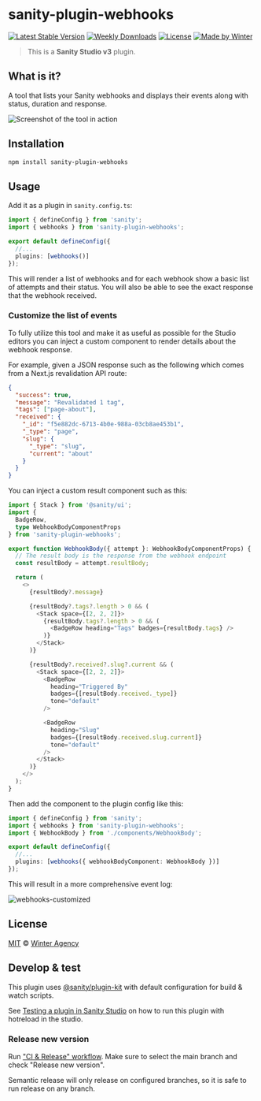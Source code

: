# sanity-plugin-webhooks

[![Latest Stable Version](https://img.shields.io/npm/v/sanity-plugin-webhooks.svg)](https://www.npmjs.com/package/sanity-plugin-webhooks) [![Weekly Downloads](https://img.shields.io/npm/dw/sanity-plugin-webhooks?style=flat-square)](https://npm-stat.com/charts.html?package=sanity-plugin-webhooks)
[![License](https://img.shields.io/github/license/winteragency/sanity-plugin-webhooks.svg)](https://github.com/winteragency/sanity-plugin-webhooks) [![Made by Winter](https://img.shields.io/badge/made%20by-Winter-blue.svg)](https://winteragency.se)

> This is a **Sanity Studio v3** plugin.

## What is it?

A tool that lists your Sanity webhooks and displays their events along with status, duration and response.

![Screenshot of the tool in action](https://github.com/winteragency/sanity-plugin-webhook/assets/7823044/41c435d0-fabc-4597-96c7-a149c9dbc88c)

## Installation

```sh
npm install sanity-plugin-webhooks
```

## Usage

Add it as a plugin in `sanity.config.ts`:

```ts
import { defineConfig } from 'sanity';
import { webhooks } from 'sanity-plugin-webhooks';

export default defineConfig({
  //...
  plugins: [webhooks()]
});
```

This will render a list of webhooks and for each webhook show a basic list of attempts and their status. You will also be able to see the exact response that the webhook received.

### Customize the list of events

To fully utilize this tool and make it as useful as possible for the Studio editors you can inject a custom component to render details about the webhook response.

For example, given a JSON response such as the following which comes from a Next.js revalidation API route:

```json
{
  "success": true,
  "message": "Revalidated 1 tag",
  "tags": ["page-about"],
  "received": {
    "_id": "f5e882dc-6713-4b0e-988a-03cb8ae453b1",
    "_type": "page",
    "slug": {
      "_type": "slug",
      "current": "about"
    }
  }
}
```

You can inject a custom result component such as this:

```ts
import { Stack } from '@sanity/ui';
import {
  BadgeRow,
  type WebhookBodyComponentProps
} from 'sanity-plugin-webhooks';

export function WebhookBody({ attempt }: WebhookBodyComponentProps) {
  // The result body is the response from the webhook endpoint
  const resultBody = attempt.resultBody;

  return (
    <>
      {resultBody?.message}

      {resultBody?.tags?.length > 0 && (
        <Stack space={[2, 2, 2]}>
          {resultBody.tags?.length > 0 && (
            <BadgeRow heading="Tags" badges={resultBody.tags} />
          )}
        </Stack>
      )}

      {resultBody?.received?.slug?.current && (
        <Stack space={[2, 2, 2]}>
          <BadgeRow
            heading="Triggered By"
            badges={[resultBody.received._type]}
            tone="default"
          />

          <BadgeRow
            heading="Slug"
            badges={[resultBody.received.slug.current]}
            tone="default"
          />
        </Stack>
      )}
    </>
  );
}
```

Then add the component to the plugin config like this:

```ts
import { defineConfig } from 'sanity';
import { webhooks } from 'sanity-plugin-webhooks';
import { WebhookBody } from './components/WebhookBody';

export default defineConfig({
  //...
  plugins: [webhooks({ webhookBodyComponent: WebhookBody })]
});
```

This will result in a more comprehensive event log:

![webhooks-customized](https://github.com/winteragency/sanity-plugin-webhook/assets/7823044/ddafc23d-a63a-4e1a-bcf7-88e67bb19e7f)


## License

[MIT](LICENSE) © [Winter Agency](https://winteragency.se)

## Develop & test

This plugin uses [@sanity/plugin-kit](https://github.com/sanity-io/plugin-kit)
with default configuration for build & watch scripts.

See [Testing a plugin in Sanity Studio](https://github.com/sanity-io/plugin-kit#testing-a-plugin-in-sanity-studio)
on how to run this plugin with hotreload in the studio.

### Release new version

Run ["CI & Release" workflow](https://github.com/winteragency/sanity-plugin-webhooks/actions/workflows/main.yml).
Make sure to select the main branch and check "Release new version".

Semantic release will only release on configured branches, so it is safe to run release on any branch.
